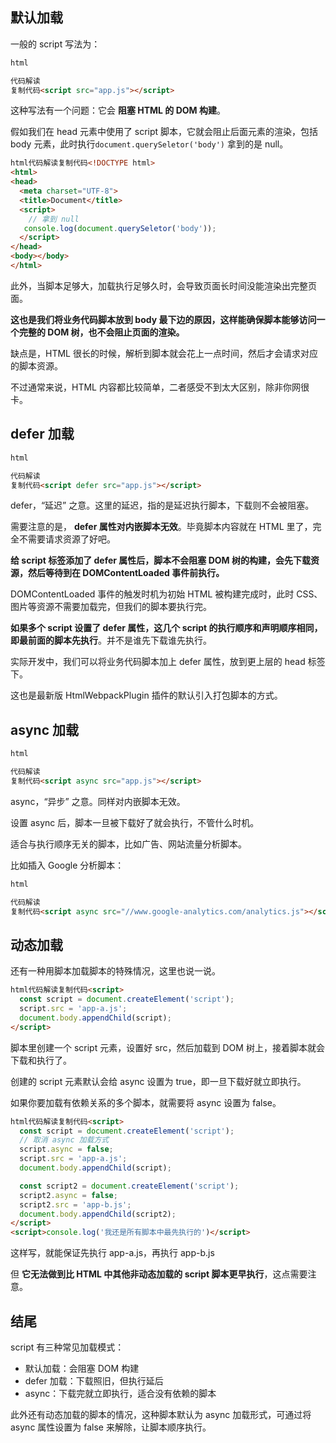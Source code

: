 ## 默认加载

一般的 script 写法为：

```html
html

代码解读
复制代码<script src="app.js"></script>
```

这种写法有一个问题：它会 **阻塞 HTML 的 DOM 构建**。

假如我们在 head 元素中使用了 script 脚本，它就会阻止后面元素的渲染，包括 body 元素，此时执行`document.querySeletor('body')` 拿到的是 null。

```html
html代码解读复制代码<!DOCTYPE html>
<html>
<head>
  <meta charset="UTF-8">
  <title>Document</title>
  <script>
    // 拿到 null
   console.log(document.querySeletor('body'));
  </script>
</head>
<body></body>
</html>
```

此外，当脚本足够大，加载执行足够久时，会导致页面长时间没能渲染出完整页面。

**这也是我们将业务代码脚本放到 body 最下边的原因，这样能确保脚本能够访问一个完整的 DOM 树，也不会阻止页面的渲染。**

缺点是，HTML 很长的时候，解析到脚本就会花上一点时间，然后才会请求对应的脚本资源。

不过通常来说，HTML 内容都比较简单，二者感受不到太大区别，除非你网很卡。

## defer 加载

```html
html

代码解读
复制代码<script defer src="app.js"></script>
```

defer，“延迟” 之意。这里的延迟，指的是延迟执行脚本，下载则不会被阻塞。

需要注意的是， **defer 属性对内嵌脚本无效**。毕竟脚本内容就在 HTML 里了，完全不需要请求资源了好吧。

**给 script 标签添加了 defer 属性后，脚本不会阻塞 DOM 树的构建，会先下载资源，然后等待到在 DOMContentLoaded 事件前执行。**

DOMContentLoaded 事件的触发时机为初始 HTML 被构建完成时，此时 CSS、图片等资源不需要加载完，但我们的脚本要执行完。

**如果多个 script 设置了 defer 属性，这几个 script 的执行顺序和声明顺序相同，即最前面的脚本先执行**。并不是谁先下载谁先执行。

实际开发中，我们可以将业务代码脚本加上 defer 属性，放到更上层的 head 标签下。

这也是最新版 HtmlWebpackPlugin 插件的默认引入打包脚本的方式。

## async 加载

```html
html

代码解读
复制代码<script async src="app.js"></script>
```

async，“异步” 之意。同样对内嵌脚本无效。

设置 async  后，脚本一旦被下载好了就会执行，不管什么时机。

适合与执行顺序无关的脚本，比如广告、网站流量分析脚本。

比如插入 Google 分析脚本：

```html
html

代码解读
复制代码<script async src="//www.google-analytics.com/analytics.js"></script>
```

## 动态加载

还有一种用脚本加载脚本的特殊情况，这里也说一说。

```html
html代码解读复制代码<script>
  const script = document.createElement('script');
  script.src = 'app-a.js';
  document.body.appendChild(script);
</script>
```

脚本里创建一个 script 元素，设置好 src，然后加载到 DOM 树上，接着脚本就会下载和执行了。

创建的 script 元素默认会给 async 设置为 true，即一旦下载好就立即执行。

如果你要加载有依赖关系的多个脚本，就需要将 async 设置为 false。

```html
html代码解读复制代码<script>
  const script = document.createElement('script');
  // 取消 async 加载方式
  script.async = false;
  script.src = 'app-a.js';
  document.body.appendChild(script);

  const script2 = document.createElement('script');
  script2.async = false;
  script2.src = 'app-b.js';
  document.body.appendChild(script2);
</script>
<script>console.log('我还是所有脚本中最先执行的')</script>
```

这样写，就能保证先执行 app-a.js，再执行 app-b.js

但 **它无法做到比 HTML 中其他非动态加载的 script 脚本更早执行**，这点需要注意。

## 结尾

script 有三种常见加载模式：

- 默认加载：会阻塞 DOM 构建
- defer 加载：下载照旧，但执行延后
- async：下载完就立即执行，适合没有依赖的脚本

此外还有动态加载的脚本的情况，这种脚本默认为 async 加载形式，可通过将 async 属性设置为 false 来解除，让脚本顺序执行。